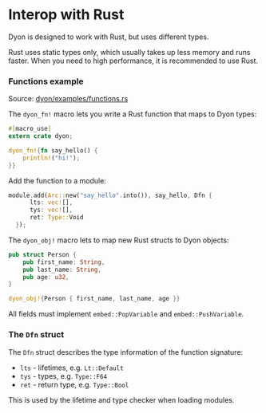# Interop with Rust

Dyon is designed to work with Rust, but uses different types.

Rust uses static types only, which usually takes up less memory and runs faster.
When you need to high performance, it is recommended to use Rust.

### Functions example

Source: [dyon/examples/functions.rs](https://github.com/PistonDevelopers/dyon/blob/master/examples/functions.rs)

The `dyon_fn!` macro lets you write a Rust function that maps to Dyon types:

```rust
#[macro_use]
extern crate dyon;

dyon_fn!{fn say_hello() {
    println!("hi!");
}}
```

Add the function to a module:

```rust
module.add(Arc::new("say_hello".into()), say_hello, Dfn {
      lts: vec![],
      tys: vec![],
      ret: Type::Void
  });
```

The `dyon_obj!` macro lets to map new Rust structs to Dyon objects:

```rust
pub struct Person {
    pub first_name: String,
    pub last_name: String,
    pub age: u32,
}

dyon_obj!{Person { first_name, last_name, age }}
```

All fields must implement `embed::PopVariable` and `embed::PushVariable`.

### The `Dfn` struct

The `Dfn` struct describes the type information of the function signature:

- `lts` - lifetimes, e.g. `Lt::Default`
- `tys` - types, e.g. `Type::F64`
- `ret` - return type, e.g. `Type::Bool`

This is used by the lifetime and type checker when loading modules.
